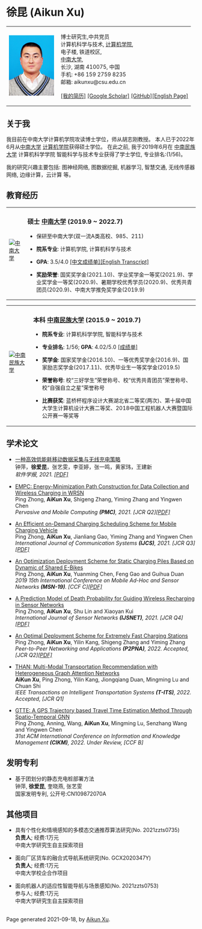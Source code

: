 <!DOCTYPE html PUBLIC "-//W3C//DTD XHTML 1.1//EN"
  "http://www.w3.org/TR/xhtml11/DTD/xhtml11.dtd">
<html xmlns="http://www.w3.org/1999/xhtml" xml:lang="en">
<head>
<meta name="generator" content="jemdoc, see http://jemdoc.jaboc.net/" />
<meta http-equiv="Content-Type" content="text/html;charset=utf-8" />
<link rel="stylesheet" href="jemdoc.css" type="text/css" />
<title>徐爱昆 (Aikun Xu)</title>
</head>
<body>
<div id="layout-content">
<div id="toptitle">
<h1>徐昆 (Aikun Xu)</h1>
</div>
<table class="imgtable"><tr><td>
<a href="https://xuaikun.github.io/"><img src="picture/Aikun_Xu.jpg" alt="alt text" width="120px" /></a>&nbsp;</td>
<td align="left"><p>博士研究生,中共党员<br />
计算机科学与技术, <a href="https://cse.csu.edu.cn/">计算机学院</a>, <br />
电子楼, 铁道校区, <br />
<a href="http://www.csu.edu.cn/">中南大学</a>, <br />
长沙, 湖南 410075, 中国 <br />
手机: +86 159 2759 8235  <br />
邮箱: aikunxu@csu.edu.cn <br />
<br />
<a href="pdf/Aikun_Xu_CV.pdf">[我的简历]</a> <a href="https://scholar.google.com/citations?user=-dqI968AAAAJ&hl=zh-CN">[Google Scholar]</a> 
  <a href="https://github.com/xuaikun">[GitHub]<a href="EnHome.html">[English Page]</a></p>
</td></tr></table>
<h2>关于我</h2>
<p>我目前在中南大学计算机学院攻读博士学位，师从胡志刚教授。
本人已于2022年6月从<a href="http://www.csu.edu.cn/">中南大学</a> <a href="https://cse.csu.edu.cn/">计算机学院</a>获得硕士学位。
在此之前, 我于2019年6月在 <a href="https://www.scuec.edu.cn/">中南民族大学</a> 计算机科学学院 智能科学与技术专业获得了学士学位, 专业排名:(1/56)。</p>
<p>我的研究兴趣主要包括: 图神经网络, 图数据挖掘, 机器学习, 智慧交通, 无线传感器网络, 边缘计算，云计算 等。</p>
<h2>教育经历</h2>
<table class="imgtable"><tr><td>
<a href="https://www.csu.edu.cn/"><img src="picture/csu_logo.png" alt="中南大学" width="80px" /></a>&nbsp;</td>
<td align="left"><h3>硕士 <a href="https://www.csu.edu.cn/">中南大学</a> (2019.9 ~ 2022.7)</h3>
<ul>
<li><p>保研至中南大学(双一流A类高校、985、211)</p>
</li>
<li><p><b>院系专业</b>: 计算机学院, 计算机科学与技术</p>
</li>
<li><p><b>GPA</b>: 3.5/4.0  <a href="pdf/transcript_csu_ch.pdf">[中文成绩单]</a><a href="pdf/transcript_csu_en.pdf">[English Transcript]</a></p>
</li>
<li><p><b>奖励荣誉</b>: 国奖奖学金(2021.10)、学业奖学金一等奖(2021.9)、学业奖学金一等奖(2020.9)、暑期学校优秀学员(2020.9)、优秀共青团员(2020.9)、中南大学推免奖学金(2019.9) <br /></p>
</li>
</ul>
</td></tr></table>
<table class="imgtable"><tr><td>
<a href="https://www.scuec.edu.cn/"><img src="picture/scuec.jpg" alt="中南民族大学" width="80px" /></a>&nbsp;</td>
<td align="left"><h3>本科 <a href="https://www.scuec.edu.cn/">中南民族大学</a> (2015.9 ~ 2019.7)</h3>
<ul>
<li><p><b>院系专业</b>: 计算机科学学院, 智能科学与技术</p>
</li>
<li><p><b>专业排名</b>: 1/56; <b>GPA</b>: 4.02/5.0 <a href="pdf/transcript_scuec.jpg">[成绩单]</a></p>
</li>
<li><p><b>奖学金</b>: 国家奖学金(2016.10)、一等优秀奖学金(2016.9)、国家励志奖学金(2017.11)、优秀毕业生一等奖学金(2019.5) <br /></p>
</li>
<li><p><b>荣誉称号</b>: 校“三好学生”荣誉称号、校“优秀共青团员”荣誉称号、校“自强自立之星”荣誉称号 <br /></p>
</li>
<li><p><b>比赛获奖</b>: 蓝桥杯程序设计大赛湖北省二等奖(两次)、第十届中国大学生计算机设计大赛二等奖、2018中国工程机器人大赛暨国际公开赛一等奖等</p>
</li>
</ul>
</td></tr></table>
<h2>学术论文</h2>
<ul>
<li><p><a href="http://jos.org.cn/jos/article/abstract/5975?st=search">一种高效低能耗移动数据采集与无线充电策略</a> <br />
钟萍，<b>徐爱昆</b>，张艺雯，李亚婷，张一鸣，黄家玮，王建新 <br />
<i>软件学报, 2021. <a href="pdf/JOS.pdf">[PDF]</a></i></p>
</li>
</ul>
<ul>
<li><p><a href="https://www.sciencedirect.com/science/article/abs/pii/S1574119221000560">EMPC: Energy-Minimization Path Construction for Data Collection and Wireless Charging in WRSN</a> <br />
Ping Zhong, <b>AiKun Xu</b>, Shigeng Zhang, Yiming Zhang and Yingwen Chen <br />
<i>Pervasive and Mobile Computing <b>(PMC)</b>, 2021. [JCR Q2]<a href="pdf/PMC.pdf">[PDF]</a></i></p>
</li>
</ul>
<ul>
<li><p><a href="https://onlinelibrary.wiley.com/doi/abs/10.1002/dac.4919">An Efficient on-Demand Charging Scheduling Scheme for Mobile Charging Vehicle</a> <br />
Ping Zhong, <b>AiKun Xu</b>, Jianliang Gao, Yiming Zhang and Yingwen Chen <br />
<i>International Journal of Communication Systems <b>(IJCS)</b>, 2021. [JCR Q3]<a href="pdf/IJCS.pdf">[PDF]</a></i></p>
</li>
</ul>
<ul>
<li><p><a href="https://ieeexplore.ieee.org/abstract/document/9066134">An Optimization Deployment Scheme for Static Charging Piles Based on Dynamic of Shared E-Bikes</a> <br />
Ping Zhong, <b>AiKun Xu</b>, Yuanming Chen, Feng Gao and Guihua Duan <br />
<i>2019 15th International Conference on Mobile Ad-Hoc and Sensor Networks <b>(MSN-19)</b>. [CCF C]<a href="pdf/MSN19.pdf">[PDF]</a></i></p>
</li>
</ul>
<ul>
<li><p><a href="https://www.inderscienceonline.com/doi/abs/10.1504/IJSNET.2021.118489">A Prediction Model of Death Probability for Guiding Wireless Recharging in Sensor Networks</a> <br />
Ping Zhong, <b>AiKun Xu</b>, Shu Lin and Xiaoyan Kui <br />
<i>International Journal of Sensor Networks <b>(IJSNET)</b>, 2021. [JCR Q4]<a href="pdf/5.IJSNet.pdf">[PDF]</a></i></p>
</li>
</ul>
<ul>
<li><p><a href="https://www.editorialmanager.com/ppna/default1.aspx">An Optimal Deployment Scheme for Extremely Fast Charging Stations</a> <br />
Ping Zhong, <b>AiKun Xu</b>, Yilin Kang, Shigeng Zhang and Yiming Zhang<br />
<i>Peer-to-Peer Networking and Applications <b>(P2PNA)</b>, 2022. Accepted, [JCR Q2]<a href="pdf/MDDC.pdf">[PDF]</a></i></p>
</li>
</ul>
<ul>
<li><p><a href="https://ieee-itss.org/pub/t-its">THAN: Multi-Modal Transportation Recommendation with Heterogeneous Graph Attention Networks</a> <br />
<b>AiKun Xu</b>, Ping Zhong, Yilin Kang, Jiongqiang Duan, Mingming Lu and Chuan Shi <br />
<i>IEEE Transactions on Intelligent Transportation Systems <b>(T-ITS)</b>, 2022. Accepted, [JCR Q1]</i></p>
</li>
</ul>
<ul>
<li><p><a href="https://www.cikm2022.org/">GTTE: A GPS Trajectory based Travel Time Estimation Method Through Spatio-Temporal GNN</a> <br />
Ping Zhong, Anning, Wang, <b>AiKun Xu</b>, Mingming Lu, Senzhang Wang and Yingwen Chen <br />
<i>31st ACM International Conference on Information and Knowledge Management <b>(CIKM)</b>, 2022. Under Review, [CCF B]</i></p>
</li>
</ul>
<h2>发明专利</h2>
<ul>
<li><p>基于团划分的静态充电桩部署方法 <br />
钟萍, <b>徐爱昆</b>, 奎晓燕, 张艺雯<br />
国家发明专利, 公开号:CN109872070A</p>
</li>
</ul>
<h2>其他项目</h2>
<ul>
<li><p>具有个性化和情境感知的多模态交通推荐算法研究(No. 2021zzts0735) <br />
<b>负责人</b>;  经费:1万元 <br />
中南大学研究生自主探索项目 <br /></p>
</li>
</ul>
<ul>
<li><p>面向厂区货车的融合式导航系统研究(No. GCX2020347Y) <br />
<b>负责人</b>;  经费:1万元 <br />
中南大学校企合作项目 <br /></p>
</li>
</ul>
<ul>
<li><p>面向机器人的适应性智能导航与场景感知(No. 2021zzts0753) <br />
参与人;  经费:1万元 <br />
中南大学研究生自主探索项目 <br /></p>
</li>
</ul>
<div id="footer">
<div id="footer-text">
<br>Page generated 2021-09-18, by <a href="https://xuaikun.github.io/">Aikun Xu</a>.
</div>
</div>
</div>
</body>
</html>
